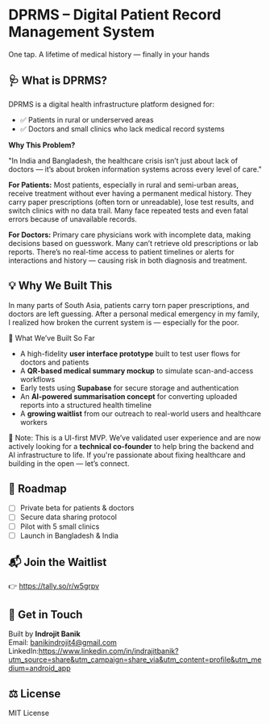 # DPRMS – Digital Patient Record Management System

One tap. A lifetime of medical history — finally in your hands

## 🩺 What is DPRMS?

DPRMS is a digital health infrastructure platform designed for:
- ✅ Patients in rural or underserved areas
- ✅ Doctors and small clinics who lack medical record systems

**Why This Problem?**

"In India and Bangladesh, the healthcare crisis isn’t just about lack of doctors — it’s about broken information systems across every level of care."

**For Patients:** Most patients, especially in rural and semi-urban areas, receive treatment without ever having a permanent medical history. They carry paper prescriptions (often torn or unreadable), lose test results, and switch clinics with no data trail. Many face repeated tests and even fatal errors because of unavailable records.

**For Doctors:** Primary care physicians work with incomplete data, making decisions based on guesswork. Many can’t retrieve old prescriptions or lab reports. There’s no real-time access to patient timelines or alerts for interactions and history — causing risk in both diagnosis and treatment.

## 💡 Why We Built This

In many parts of South Asia, patients carry torn paper prescriptions, and doctors are left guessing. After a personal medical emergency in my family, I realized how broken the current system is — especially for the poor.

🧪 What We’ve Built So Far

- A high-fidelity **user interface prototype** built to test user flows for doctors and patients  
- A **QR-based medical summary mockup** to simulate scan-and-access workflows  
- Early tests using **Supabase** for secure storage and authentication  
- An **AI-powered summarisation concept** for converting uploaded reports into a structured health timeline  
- A **growing waitlist** from our outreach to real-world users and healthcare workers

📌 Note: This is a UI-first MVP. We’ve validated user experience and are now actively looking for a **technical co-founder** to help bring the backend and AI infrastructure to life. If you're passionate about fixing healthcare and building in the open — let’s connect.

## 🧭 Roadmap
- [ ] Private beta for patients & doctors
- [ ] Secure data sharing protocol
- [ ] Pilot with 5 small clinics
- [ ] Launch in Bangladesh & India

## 📬 Join the Waitlist
👉 https://tally.so/r/w5grpv

## 🤝 Get in Touch
Built by **Indrojit Banik**  
Email: banikindrojit4@gmail.com  
LinkedIn:https://www.linkedin.com/in/indrajitbanik?utm_source=share&utm_campaign=share_via&utm_content=profile&utm_medium=android_app

## ⚖ License
MIT License
